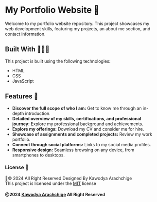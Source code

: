 
# My Portfolio Website 🌝

Welcome to my portfolio website repository. This project showcases my web development skills, featuring my projects, an about me section, and contact information.

## Built With 👩🏻‍💻

This project is built using the following technologies:

- HTML
- CSS
- JavaScript

## Features 🌚

- **Discover the full scope of who I am:** Get to know me through an in-depth introduction.
- **Detailed overview of my skills, certifications, and professional journey:** Explore my professional background and achievements.
- **Explore my offerings:** Download my CV and consider me for hire.
- **Showcase of assignments and completed projects:** Review my work portfolio.
- **Connect through social platforms:** Links to my social media profiles.
- **Responsive design:** Seamless browsing on any device, from smartphones to desktops.


### License 🔐

🦇© 2024 All Right Reserved Designed By Kawodya Arachchige<br/>
This project is licensed under the [MIT](LICENSE) license

#### @2024 [Kawodya Arachchige](https://github.com/kawodyaarachchige) All Right Reserved

